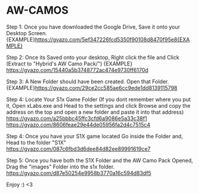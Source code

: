 # AW-CAMOS
 
Step 1: Once you have downloaded the Google Drive, Save it onto your Desktop Screen. {EXAMPLE}https://gyazo.com/5ef347226fcd5350f90108d8470f95e8{EXAMPLE}

Step 2: Once its Saved onto your desktop, Right click the file and Click (Extract to "Hybrid's AW Camo Pack/")
{EXAMPLE} https://gyazo.com/15440a5b3748772ac474e9730ff6170d


Step 3: A New Folder should have been created. Open that Folder.
{EXAMPLE}https://gyazo.com/29ce2cc585ae6cc9ede1dd8139115798


Step 4: Locate Your S1x Game Folder (If you dont remember where you put it, Open xLabs.exe and Head to the settings and click Browse and copy the address on the top and open a new folder and paste it into that address)
https://gyazo.com/a25bbbc45ffc3cfd6a9086e5a33c38f1
https://gyazo.com/8606feae29e44de05956fa2d4c7515c4


Step 4: Once you have your S1X game located Go inside the Folder and, Head to the folder "S1X"
https://gyazo.com/087c6fbd3d6dee84d82ee89991619ce7


Step 5: Once you have both the S1X Folder and the AW Camo Pack Opened, Drag the "images" Folder into the s1x folder.
https://gyazo.com/d87e50254e9958b3770a16c594d83df5

Enjoy :) <3 
